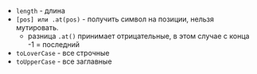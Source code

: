 - `length` - длина
- `[pos] или .at(pos)` - получить символ на позиции, нельзя мутировать.
	- разница `.at()` принимает отрицательные, в этом случае с конца -1 = последний
- `toLoverCase` - все строчные
- `toUpperCase` - все заглавные